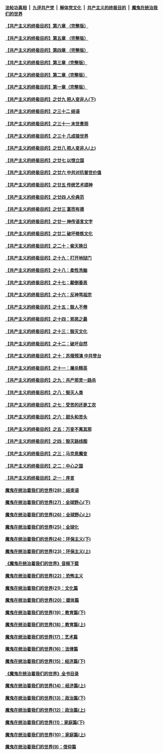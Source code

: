 ####  [法轮功真相](../../../../basic/blob/master/README.md?t=06011301) &nbsp;|&nbsp; [九评共产党](../../../../9ping.md/blob/master/README.md?t=06011301) &nbsp;|&nbsp; [解体党文化](../../../../jtdwh.md/blob/master/README.md?t=06011301)  &nbsp;|&nbsp; [共产主义的终极目的](../../../../gczydzjmd.md/blob/master/README.md?t=06011301) &nbsp;|&nbsp; [魔鬼在统治我们的世界](../../../../mgztzwmdsj.md/blob/master/README.md?t=06011301) 

#### [【共产主义的终极目的】第六章 （完整版）](../pages/nsc422/n11428913.md?t=06011301) 

#### [【共产主义的终极目的】第五章 （完整版）](../pages/nsc422/n11428912.md?t=06011301) 

#### [【共产主义的终极目的】第四章 （完整版）](../pages/nsc422/n11428907.md?t=06011301) 

#### [【共产主义的终极目的】第三章（完整版）](../pages/nsc422/n11428848.md?t=06011301) 

#### [【共产主义的终极目的】第二章（完整版）](../pages/nsc422/n11428831.md?t=06011301) 

#### [【共产主义的终极目的】第一章（完整版）](../pages/nsc422/n11417651.md?t=06011301) 

#### [【共产主义的终极目的】之廿九 把人变非人(下)](../pages/nsc422/n11344140.md?t=06011301) 

#### [【共产主义的终极目的】之三十二 结语](../pages/nsc422/n11360535.md?t=06011301) 

#### [【共产主义的终极目的】之三十一 末世景观](../pages/nsc422/n11351129.md?t=06011301) 

#### [【共产主义的终极目的】之三十 几成狼世界](../pages/nsc422/n11348280.md?t=06011301) 

#### [【共产主义的终极目的】之廿八 把人变非人(上)](../pages/nsc422/n11340492.md?t=06011301) 

#### [【共产主义的终极目的】之廿七 以恨立国](../pages/nsc422/n11336944.md?t=06011301) 

#### [【共产主义的终极目的】之廿六 中共对抗普世价值](../pages/nsc422/n11324785.md?t=06011301) 

#### [【共产主义的终极目的】之廿五 传统艺术颂神](../pages/nsc422/n11296396.md?t=06011301) 

#### [【共产主义的终极目的】之廿四 人伦典范](../pages/nsc422/n11296397.md?t=06011301) 

#### [【共产主义的终极目的】之廿三 富而有德](../pages/nsc422/n11283598.md?t=06011301) 

#### [【共产主义的终极目的】之廿一 神传语言文字](../pages/nsc422/n11263265.md?t=06011301) 

#### [【共产主义的终极目的】之廿二 破坏修炼文化](../pages/nsc422/n11245728.md?t=06011301) 

#### [【共产主义的终极目的】之二十：偷天换日](../pages/nsc422/n11238846.md?t=06011301) 

#### [【共产主义的终极目的】之十九：打开地狱门](../pages/nsc422/n11206376.md?t=06011301) 

#### [【共产主义的终极目的】之十八：柔性洗脑](../pages/nsc422/n11199994.md?t=06011301) 

#### [【共产主义的终极目的】之十七：颠倒善恶](../pages/nsc422/n11179782.md?t=06011301) 

#### [【共产主义的终极目的】之十六：反神骂祖宗](../pages/nsc422/n11166798.md?t=06011301) 

#### [【共产主义的终极目的】之十五：毁人不倦](../pages/nsc422/n11166792.md?t=06011301) 

#### [【共产主义的终极目的】之十四：邪恶之最](../pages/nsc422/n11150249.md?t=06011301) 

#### [【共产主义的终极目的】之十三：毁灭文化](../pages/nsc422/n11135227.md?t=06011301) 

#### [【共产主义的终极目的】之十二：破坏自然](../pages/nsc422/n11135214.md?t=06011301) 

#### [【共产主义的终极目的】之十：苏俄预演 中共登台](../pages/nsc422/n11118424.md?t=06011301) 

#### [【共产主义的终极目的】之十一：屠杀精英](../pages/nsc422/n11118442.md?t=06011301) 

#### [【共产主义的终极目的】之九：共产邪灵一路杀](../pages/nsc422/n11114139.md?t=06011301) 

#### [【共产主义的终极目的】之八：毁灭人类](../pages/nsc422/n11108503.md?t=06011301) 

#### [【共产主义的终极目的】之七：受苦的还是工农](../pages/nsc422/n11101809.md?t=06011301) 

#### [【共产主义的终极目的】之六：甜头和苦头](../pages/nsc422/n11096971.md?t=06011301) 

#### [【共产主义的终极目的】之五：万变不离其邪](../pages/nsc422/n11091285.md?t=06011301) 

#### [【共产主义的终极目的】之四：毁灭路线图](../pages/nsc422/n11086284.md?t=06011301) 

#### [【共产主义的终极目的】之三：马克思魔变](../pages/nsc422/n11061941.md?t=06011301) 

#### [【共产主义的终极目的】之二：中心之国](../pages/nsc422/n11047728.md?t=06011301) 

#### [【共产主义的终极目的】之一：序言](../pages/nsc422/n11086077.md?t=06011301) 

#### [魔鬼在统治着我们的世界(28)：结束语](../pages/nsc422/n10936246.md?t=06011301) 

#### [魔鬼在统治着我们的世界(27)：全球野心(下)](../pages/nsc422/n10928319.md?t=06011301) 

#### [魔鬼在统治着我们的世界(26)：全球野心(上)](../pages/nsc422/n10900318.md?t=06011301) 

#### [魔鬼在统治着我们的世界(25)：全球化](../pages/nsc422/n10788205.md?t=06011301) 

#### [魔鬼在统治着我们的世界(24)：环保主义(下)](../pages/nsc422/n10695307.md?t=06011301) 

#### [魔鬼在统治着我们的世界(23)：环保主义(上)](../pages/nsc422/n10688613.md?t=06011301) 

#### [《魔鬼在统治着我们的世界》音频下载](../pages/nsc422/n10635553.md?t=06011301) 

#### [魔鬼在统治着我们的世界(22)：恐怖主义](../pages/nsc422/n10614727.md?t=06011301) 

#### [魔鬼在统治着我们的世界(21)：文化篇](../pages/nsc422/n10597706.md?t=06011301) 

#### [魔鬼在统治着我们的世界(20)：媒体篇](../pages/nsc422/n10586579.md?t=06011301) 

#### [魔鬼在统治着我们的世界(19)：教育篇(下)](../pages/nsc422/n10564808.md?t=06011301) 

#### [魔鬼在统治着我们的世界(18)：教育篇(上)](../pages/nsc422/n10526970.md?t=06011301) 

#### [魔鬼在统治着我们的世界(17)：艺术篇](../pages/nsc422/n10499093.md?t=06011301) 

#### [魔鬼在统治着我们的世界(16)：法律篇](../pages/nsc422/n10485969.md?t=06011301) 

#### [魔鬼在统治着我们的世界(15)：经济篇(下)](../pages/nsc422/n10469975.md?t=06011301) 

#### [《魔鬼在统治着我们的世界》全书目录](../pages/nsc422/n10464261.md?t=06011301) 

#### [魔鬼在统治着我们的世界(14)：经济篇(上)](../pages/nsc422/n10457370.md?t=06011301) 

#### [魔鬼在统治着我们的世界(13)：政治篇(下)](../pages/nsc422/n10448270.md?t=06011301) 

#### [魔鬼在统治着我们的世界(12)：政治篇(上)](../pages/nsc422/n10444576.md?t=06011301) 

#### [魔鬼在统治着我们的世界(11)：家庭篇(下)](../pages/nsc422/n10440961.md?t=06011301) 

#### [魔鬼在统治着我们的世界(10)：家庭篇(上)](../pages/nsc422/n10435448.md?t=06011301) 

#### [魔鬼在统治着我们的世界(9)：信仰篇](../pages/nsc422/n10432159.md?t=06011301) 

